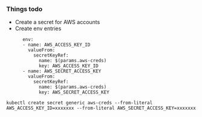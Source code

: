 ### Things todo

- Create a secret for AWS accounts
- Create env entries

```
      env:
      - name: AWS_ACCESS_KEY_ID
        valueFrom:
          secretKeyRef:
            name: $(params.aws-creds)
            key: AWS_ACCESS_KEY_ID
      - name: AWS_SECRET_ACCESS_KEY
        valueFrom:
          secretKeyRef:
            name: $(params.aws-creds)
            key: AWS_SECRET_ACCESS_KEY            
```
```
kubectl create secret generic aws-creds --from-literal AWS_ACCESS_KEY_ID=xxxxxxx --from-literal AWS_SECRET_ACCESS_KEY=xxxxxxx
```
